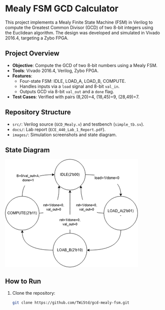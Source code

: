 # Mealy FSM GCD Calculator

This project implements a Mealy Finite State Machine (FSM) in Verilog to compute the Greatest Common Divisor (GCD) of two 8-bit integers using the Euclidean algorithm. The design was developed and simulated in Vivado 2016.4, targeting a Zybo FPGA.

## Project Overview
- **Objective**: Compute the GCD of two 8-bit numbers using a Mealy FSM.
- **Tools**: Vivado 2016.4, Verilog, Zybo FPGA.
- **Features**:
  - Four-state FSM: IDLE, LOAD_A, LOAD_B, COMPUTE.
  - Handles inputs via a `load` signal and 8-bit `val_in`.
  - Outputs GCD via 8-bit `val_out` and a `done` flag.
- **Test Cases**: Verified with pairs (8,20)=4, (18,45)=9, (28,49)=7.

## Repository Structure
- `src/`: Verilog source (`GCD_Mealy.v`) and testbench (`simple_tb.sv`).
- `docs/`: Lab report (`ECE_440_Lab_1_Report.pdf`).
- `images/`: Simulation screenshots and state diagram.

## State Diagram
![FSM State Diagram](images/gcd_state_diagram.png)

## How to Run
1. Clone the repository:
   ```bash
   git clone https://github.com/TWi5td/gcd-mealy-fsm.git
